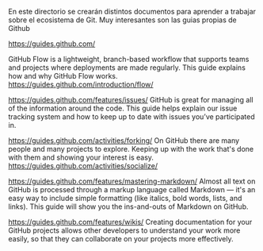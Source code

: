 
En este directorio se crearán distintos documentos para aprender a trabajar sobre el ecosistema de Git.
Muy interesantes son las guias propias de Github

https://guides.github.com/

GitHub Flow is a lightweight, branch-based workflow that supports teams and projects where deployments are made regularly. This guide explains how and why GitHub Flow works.
https://guides.github.com/introduction/flow/

https://guides.github.com/features/issues/
GitHub is great for managing all of the information around the code. This guide helps explain our issue tracking system and how to keep up to date with issues you’ve participated in.


https://guides.github.com/activities/forking/
On GitHub there are many people and many projects to explore. Keeping up with the work that's done with them and showing your interest is easy.
https://guides.github.com/activities/socialize/

https://guides.github.com/features/mastering-markdown/
Almost all text on GitHub is processed through a markup language called Markdown — it's an easy way to include simple formatting (like italics, bold words, lists, and links). This guide will show you the ins-and-outs of Markdown on GitHub.

https://guides.github.com/features/wikis/
Creating documentation for your GitHub projects allows other developers to understand your work more easily, so that they can collaborate on your projects more effectively.
